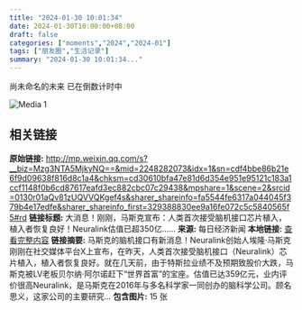 ```yaml
---
title: "2024-01-30 10:01:34"
date: 2024-01-30T10:00:00+08:00
draft: false
categories: ["moments","2024","2024-01"]
tags: ["朋友圈","生活记录"]
summary: "2024-01-30 10:01:34..."
---
```


尚未命名的未来
已在倒数计时中

![Media 1](/Moments/photos/2024-01-30/202401301001340.jpg)

## 相关链接

**原始链接:** http://mp.weixin.qq.com/s?__biz=Mzg3NTA5MjkyNQ==&mid=2248282073&idx=1&sn=cdf4bbe86b21e6f9d09638f816d8c1a4&chksm=cd30610bfa47e81d6d354e951e95121c183a1ccf1148f0b6cd87617eafd3ec882cbc07c29438&mpshare=1&scene=2&srcid=0130r01aQv81zUQVVQKgef4s&sharer_shareinfo=fa5544fe6317a044045f379b4e17edfe&sharer_shareinfo_first=329388830ee9a16fe072c5c5840565f5#rd
**链接标题:** 大消息！刚刚，马斯克宣布：人类首次接受脑机接口芯片植入，植入者恢复良好！Neuralink估值已超350亿……
**来源:** 每日经济新闻
**本地链接:** [查看完整内容](/link_content/2024/01/2024-01-30/link_content/)
**链接摘要:** 马斯克的脑机接口有新消息！Neuralink创始人埃隆·马斯克刚刚在社交媒体平台X上宣布，在昨天，人类首次接受脑机接口（Neuralink）芯片植入，植入者恢复良好。就在几天前，由于特斯拉业绩不及预期致股价大跌，马斯克被LV老板贝尔纳·阿尔诺赶下“世界首富”的宝座。估值已达359亿元，业内评价很高Neuralink，是马斯克在2016年与多名科学家一同创办的脑科学公司。顾名思义，这家公司的主要研究...
**包含图片:** 15 张


